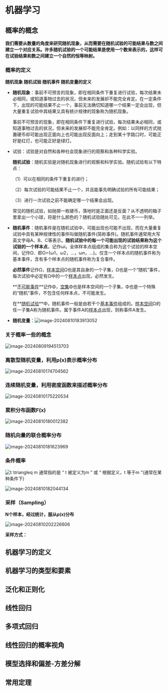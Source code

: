 # 机器学习

## 概率的概念

**我们需要从数量的角度来研究随机现象，从而需要在随机试验的可能结果与数之间建立一个对应关系。许多随机试验的一个可能结果是使用一个数来表示的，这样可在试验结果和数之间建立一个自然的恒等映射。**

### **概率的定义**

**随机现象 随机试验 随机事件 随机变量的定义**

- **随机现象**：事前不可预言的现象，即在相同条件下重复进行试验，每次结果未必相同，或知道事物过去的状况，但未来的发展却不能完全肯定。在一定条件下，出现的可能结果不止一个，事前无法确切知道哪一个结果一定会出现，但大量重复试验中其结果又具有统计规律的现象称为随机现象。

  事前不可预言的现象，即在相同条件下重复进行试验，每次结果未必相同，或知道事物过去的状况，但未来的发展却不能完全肯定。例如：以同样的方式抛置硬币却可能出现正面向上也可能出现反面向上；走到某十字路口时，可能正好是红灯，也可能正好是绿灯。

- 试验：试验是对自然和各种社会现象进行的观察和各种科学实验。

  **随机试验**：随机实验是对随机现象进行的观察和科学实验。随机试验有以下特点：

  （1）可以在相同的条件下重复的进行；

  （2）每次试验的可能结果不止一个，并且能事先明确试验的所有可能结果；

  （3）进行一次试验之前不能确定哪一个结果会出现。

  常见的随机试验，如抛掷一枚硬币，落地时是正面还是反面？从不透明的箱子里拿出一个小球，将是什么颜色的？随机试验随处可见，在此不一一列举。

- **随机事件**：随机事件是在随机试验中，可能出现也可能不出现，而在大量重复试验中具有某种规律性的事件叫做随机事件(简称事件)。随机事件通常用大写英文字母A、B、C等表示。**随机试验中的每一个可能出现的试验结果称为这个试验的一个样本点**，记作ωi。全体样本点组成的集合称为这个试验的样本空间，记作Ω．即Ω={ω1，ω2，…，ωn，…}。仅含一个样本点的随机事件称为基本事件，含有多个样本点的随机事件称为复合事件。

  **必然事件**记作Ω，[样本空间](https://baike.baidu.com/item/样本空间/9980386?fromModule=lemma_inlink)Ω也是其自身的一个子集，Ω也是一个“随机”事件，每次试验中必定有Ω中的一个[样本点](https://baike.baidu.com/item/样本点/5577309?fromModule=lemma_inlink)出现，必然发生。

  **[不可能事件](https://baike.baidu.com/item/不可能事件/0?fromModule=lemma_inlink)**记作Φ，[空集](https://baike.baidu.com/item/空集/5016874?fromModule=lemma_inlink)Φ也是样本空间的一个子集，Φ也是一个特殊的“随机”事件，不包含任何样本点，不可能发生。

  在**[随机试验](https://baike.baidu.com/item/随机试验/124845?fromModule=lemma_inlink)**中，随机事件一般是由若干个[基本事件](https://baike.baidu.com/item/基本事件/552306?fromModule=lemma_inlink)组成的。[样本空间](https://baike.baidu.com/item/样本空间/9980386?fromModule=lemma_inlink)Ω的任一子集A称为随机事件。属于事件A的[样本点](https://baike.baidu.com/item/样本点/5577309?fromModule=lemma_inlink)出现，则称事件A发生。

-   **随机变量**：![image-20240810183913052](../../Image/image-20240810183913052.png)

### 关于概率一些的概念

![image-20240809194513703](../../Image/image-20240809194513703.png)

### **离散型随机变量，利用p(x)表示概率分布**

![image-20240810174704562](../../Image/image-20240810174704562.png)

### **连续随机变量，利用密度函数来描述概率分布**

![image-20240810175220534](../../Image/image-20240810175220534.png)



### **累积分布函数F(x)**

![image-20240810180012382](../../Image/image-20240810180012382.png)

### **随机向量的联合概率分布**

![image-20240810181623969](../../Image/image-20240810181623969.png)

### **条件概率**

![t \triangleq m](https://latex.csdn.net/eq?t%20%5Ctriangleq%20m) 通常指的是 “ t 被定义为m ” 或 “ 根据定义，t 等于m ”(通常在某种条件下)

![image-20240810182044134](../../Image/image-20240810182044134.png)

### 采样（Sampling）

**N个样本，经过统计，服从p(x)分布**

![image-20240810202226606](..\..\Image\image-20240810202226606.png)

**采样方式：**



## 机器学习的定义

## 机器学习的类型和要素

## 泛化和正则化

## 线性回归

## 多项式回归

## 线性回归的概率视角

## 模型选择和偏差-方差分解

## 常用定理

